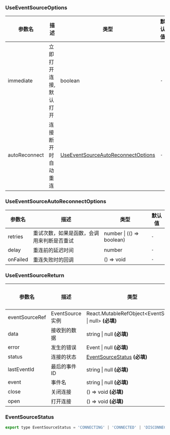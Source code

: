 ### UseEventSourceOptions

|参数名|描述|类型|默认值|
|---|---|---|---|
|immediate|立即打开连接, 默认打开|boolean |`-`|
|autoReconnect|连接断开时自动重连|[UseEventSourceAutoReconnectOptions](#useeventsourceautoreconnectoptions) |`-`|

### UseEventSourceAutoReconnectOptions

|参数名|描述|类型|默认值|
|---|---|---|---|
|retries|重试次数，如果是函数，会调用来判断是否重试|number \| (() => boolean) |`-`|
|delay|重连前的延迟时间|number |`-`|
|onFailed|重连失败时的回调|() => void |`-`|

### UseEventSourceReturn

|参数名|描述|类型|默认值|
|---|---|---|---|
|eventSourceRef|EventSource 实例|React.MutableRefObject&lt;EventSource \| null&gt;  **(必填)**|`-`|
|data|接收到的数据|string \| null  **(必填)**|`-`|
|error|发生的错误|Event \| null  **(必填)**|`-`|
|status|连接的状态|[EventSourceStatus](#eventsourcestatus)  **(必填)**|`-`|
|lastEventId|最后的事件 ID|string \| null  **(必填)**|`-`|
|event|事件名|string \| null  **(必填)**|`-`|
|close|关闭连接|() => void  **(必填)**|`-`|
|open|打开连接|() => void  **(必填)**|`-`|

### EventSourceStatus

```js
export type EventSourceStatus = 'CONNECTING' | 'CONNECTED' | 'DISCONNECTED';
```